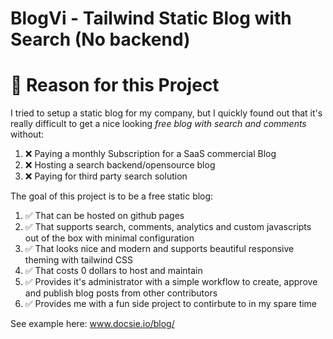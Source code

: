 # BlogVi - Tailwind Static Blog with Search (No backend)

# 👋 Reason for this Project

I tried to setup a static blog for my company, but I quickly found out that it's really difficult to get a nice looking *free blog with search and comments* without:
1. ❌ Paying a monthly Subscription for a SaaS commercial Blog
2. ❌ Hosting a search backend/opensource blog
3. ❌ Paying for third party search solution

The goal of this project is to be a free static blog:
1.  ✅ That can be hosted on github pages
2.  ✅ That supports search, comments, analytics and custom javascripts out of the box with minimal configuration
3.  ✅ That looks nice and modern and supports beautiful responsive theming with tailwind CSS
4.  ✅ That costs 0 dollars to host and maintain
5.  ✅ Provides it's administrator with a simple workflow to create, approve and publish blog posts from other contributors
6.  ✅ Provides me with a fun side project to contirbute to in my spare time

See example here: www.docsie.io/blog/















